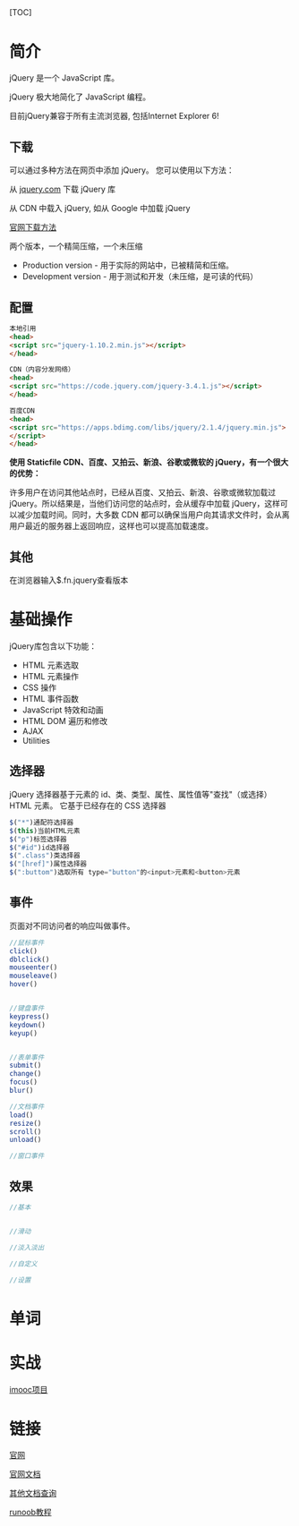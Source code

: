 ## 





[TOC]



# 简介

jQuery 是一个 JavaScript 库。

jQuery 极大地简化了 JavaScript 编程。

目前jQuery兼容于所有主流浏览器, 包括Internet Explorer 6!

## 下载

可以通过多种方法在网页中添加 jQuery。 您可以使用以下方法：

从 [jquery.com](http://jquery.com/download/) 下载 jQuery 库

从 CDN 中载入 jQuery, 如从 Google 中加载 jQuery

[官网下载方法](https://jquery.com/download/)

两个版本，一个精简压缩，一个未压缩

- Production version - 用于实际的网站中，已被精简和压缩。
- Development version - 用于测试和开发（未压缩，是可读的代码）

## 配置



```html
本地引用
<head>
<script src="jquery-1.10.2.min.js"></script>
</head>

CDN（内容分发网络）
<head>
<script src="https://code.jquery.com/jquery-3.4.1.js"></script>
</head>

百度CDN
<head>
<script src="https://apps.bdimg.com/libs/jquery/2.1.4/jquery.min.js">
</script>
</head>
```

**使用 Staticfile CDN、百度、又拍云、新浪、谷歌或微软的 jQuery，有一个很大的优势：**

许多用户在访问其他站点时，已经从百度、又拍云、新浪、谷歌或微软加载过 jQuery。所以结果是，当他们访问您的站点时，会从缓存中加载 jQuery，这样可以减少加载时间。同时，大多数 CDN 都可以确保当用户向其请求文件时，会从离用户最近的服务器上返回响应，这样也可以提高加载速度。



## 其他

在浏览器输入$.fn.jquery查看版本

# 基础操作

jQuery库包含以下功能：

- HTML 元素选取
- HTML 元素操作
- CSS 操作
- HTML 事件函数
- JavaScript 特效和动画
- HTML DOM 遍历和修改
- AJAX
- Utilities

## 选择器

jQuery 选择器基于元素的 id、类、类型、属性、属性值等"查找"（或选择）HTML 元素。 它基于已经存在的 CSS 选择器

```javascript
$("*")通配符选择器
$(this)当前HTML元素
$("p")标签选择器
$("#id")id选择器
$(".class")类选择器
$("[href]")属性选择器
$(":buttom")选取所有 type="button"的<input>元素和<button>元素
```





## 事件

页面对不同访问者的响应叫做事件。

```javascript
//鼠标事件
click()
dblclick()
mouseenter()
mouseleave()
hover()


//键盘事件
keypress()
keydown()
keyup()


//表单事件
submit()
change()
focus()
blur()

//文档事件
load()
resize()
scroll()
unload()

//窗口事件
```



## 效果

```javascript
//基本


//滑动

//淡入淡出

//自定义

//设置
```











# 单词

# 实战

[imooc项目](https://www.imooc.com/video/8983)

# 链接

[官网](https://jquery.com)

[官网文档](https://api.jquery.com)

[其他文档查询](http://jquery.cuishifeng.cn)

[runoob教程](https://www.runoob.com/jquery/jquery-tutorial.html)